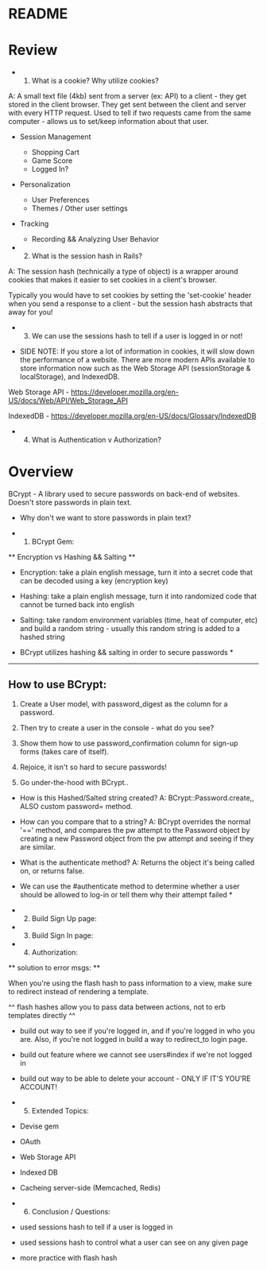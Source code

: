 # README


# Review

- 1. What is a cookie? Why utilize cookies?

A: A small text file (4kb) sent from a server (ex: API) to a client - they get stored in the client browser. They get sent between the client and server with every HTTP request. Used to tell if two requests came from the same computer - allows us to set/keep information about that user.

- Session Management
  * Shopping Cart
  * Game Score
  * Logged In?

- Personalization
  * User Preferences
  * Themes / Other user settings

- Tracking
  * Recording && Analyzing User Behavior

- 2. What is the session hash in Rails? 

A: The session hash (technically a type of object) is a wrapper around cookies that makes it easier to set cookies in a client's browser.

   Typically you would have to set cookies by setting the 'set-cookie' header when you send a response to a client - but the session hash abstracts that away for you!

- 3. We can use the sessions hash to tell if a user is logged in or not!

- SIDE NOTE: If you store a lot of information in cookies, it will slow down the performance of a website. There are more modern APIs available to store information now such as the Web Storage API (sessionStorage & localStorage), and IndexedDB.

Web Storage API - https://developer.mozilla.org/en-US/docs/Web/API/Web_Storage_API

IndexedDB - https://developer.mozilla.org/en-US/docs/Glossary/IndexedDB

- 4. What is Authentication v Authorization?


# Overview

BCrypt - A library used to secure passwords on back-end of websites. Doesn't store passwords in plain text.

- Why don't we want to store passwords in plain text?

- 1. BCrypt Gem:

** Encryption vs Hashing && Salting **

- Encryption: take a plain english message, turn it into a secret code that can be decoded using a key (encryption key)

- Hashing: take a plain english message, turn it into randomized code that cannot be turned back into english

- Salting: take random environment variables (time, heat of computer, etc) and build a random string - usually this random string is added to a hashed string


* BCrypt utilizes hashing && salting in order to secure passwords *


----------------------
How to use BCrypt:
----------------------

1. Create a User model, with password_digest as the column for a password.

2. Then try to create a user in the console - what do you see?

3. Show them how to use password_confirmation column for sign-up forms (takes care of itself).

4. Rejoice, it isn't so hard to secure passwords!

5. Go under-the-hood with BCrypt..

- How is this Hashed/Salted string created?
A: BCrypt::Password.create,, ALSO
custom password= method.

- How can you compare that to a string?
A: BCrypt overrides the normal '==' method, and compares the pw attempt to the Password object by creating a new Password object from the pw attempt and seeing if they are similar.

- What is the authenticate method?
A: Returns the object it's being called on, or returns false.

* We can use the #authenticate method to determine whether a user should be allowed to log-in or tell them why their attempt failed *

- 2. Build Sign Up page:



- 3. Build Sign In page:



- 4.  Authorization:


** solution to error msgs: **

When you're using the flash hash to pass information to a view, make sure to redirect instead of rendering a template. 

^^ flash hashes allow you to pass data between actions, not to erb templates directly ^^


- build out way to see if you're logged in, and if you're logged in who you are. Also, if you're not logged in build a way to redirect_to login page.

- build out feature where we cannot see users#index if we're not logged in

- build out way to be able to delete your account - ONLY IF IT'S YOU'RE ACCOUNT!



- 5.  Extended Topics:

- Devise gem

- OAuth

- Web Storage API

- Indexed DB

- Cacheing server-side (Memcached, Redis)



- 6.  Conclusion / Questions:

- used sessions hash to tell if a user is logged in

- used sessions hash to control what a user can see on any given page

- more practice with flash hash
